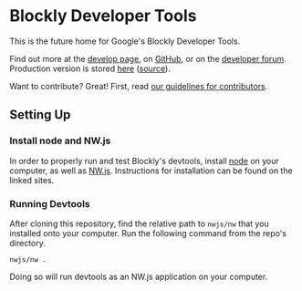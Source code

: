 # Blockly Developer Tools

This is the future home for Google's Blockly Developer Tools.

Find out more at the
[develop page](https://developers.google.com/blockly/), on [GitHub](https://github.com/google/blockly), or on the [developer forum](https://groups.google.com/forum/#!forum/blockly).
Production version is stored [here](https://blockly-demo.appspot.com/static/demos/blockfactory/index.html) ([source](https://github.com/google/blockly/tree/master/demos/blockfactory)).

Want to contribute? Great! First, read [our guidelines for contributors](https://developers.google.com/blockly/guides/modify/contributing).

## Setting Up

### Install node and NW.js

In order to properly run and test Blockly's devtools, install [node](https://nodejs.org/en/download/) on your computer, as well as [NW.js](https://nwjs.io/downloads/). Instructions for installation can be found on the linked sites.

### Running Devtools

After cloning this repository, find the relative path to `nwjs/nw` that you installed onto your computer. Run the following command from the repo's directory.

```
nwjs/nw .
```

Doing so will run devtools as an NW.js application on your computer.
